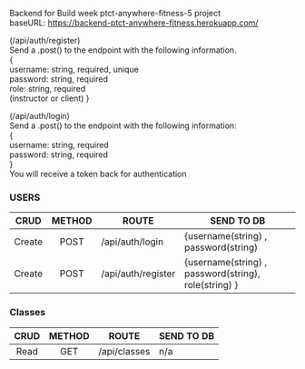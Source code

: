 Backend for Build week ptct-anywhere-fitness-5 project <br/>
baseURL: https://backend-ptct-anywhere-fitness.herokuapp.com/

(/api/auth/register)<br/>
Send a .post() to the endpoint with the following information.<br/>
{<br/>
username: string, required, unique<br/>
password: string, required<br/>
role: string, required<br/> (instructor or client)
}<br/>

(/api/auth/login)<br/>
Send a .post() to the endpoint with the following information:<br/>
{<br/>
username: string, required<br/>
password: string, required<br/>
}<br/>
You will receive a token back for authentication<br/>

### USERS

|  CRUD  | METHOD | ROUTE              | SEND TO DB                                           |
| :----: | :----: | ------------------ | ---------------------------------------------------- |
| Create |  POST  | /api/auth/login    | {username(string) , password(string)                 |
| Create |  POST  | /api/auth/register | {username(string) , password(string), role(string) } |

### Classes

| CRUD | METHOD | ROUTE        | SEND TO DB |
| :--: | :----: | ------------ | ---------- |
| Read |  GET   | /api/classes | n/a        |
